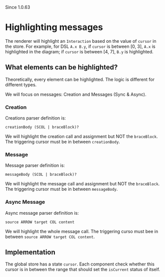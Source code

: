 Since 1.0.63

# Highlighting messages
The renderer will highlight an `Interaction` based on the value of `cursor` in the store.
For example, for DSL `A.x B.y`, if `cursor` is between [0, 3], `A.x` is highlighted in
the diagram; if `cursor` is between [4, 7], `B.y` is highlighted. 

## What elements can be highlighted?

Theoretically, every element can be highlighted. The logic is different for 
different types.

We will focus on messages: Creation and Messages (Sync & Async).

### Creation

Creations parser definition is:
```
creationBody (SCOL | braceBlock)?
```

We will highlight the creation call and assignment but NOT the `braceBlock`. 
The triggering cursor must be in between `creationBody`.

### Message

Message parser definition is:
```
messageBody (SCOL | braceBlock)?
```
We will highlight the message call and assignment but NOT the `braceBlock`.
The triggering cursor must be in between `messageBody`.

### Async Message

Async message parser definition is:
```
source ARROW target COL content
``` 
We will highlight the whole message call.
The triggering curso must bee in between `source ARROW target COL content`.


## Implementation

The global store has a state `cursor`. Each component check whether this cursor
is in between the range that should set the `isCurrent` status of itself.
